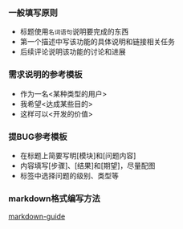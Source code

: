### 一般填写原则
- 标题使用`名词语句`说明要完成的东西
- 第一个描述中写该功能的具体说明和链接相关任务
- 后续评论说明该功能的讨论和进展

### 需求说明的参考模板
- 作为一名<某种类型的用户>
- 我希望<达成某些目的>
- 这样可以<开发的价值>

### 提BUG参考模板
- 在标题上简要写明[模块]和[问题内容]
- 内容填写[步骤]、[结果]和[期望]，尽量配图
- 标签中选择问题的级别、类型等

### markdown格式编写方法
[markdown-guide](http://dev:802/sqa/works/src/branch/master/DocWriting/markdown-guide/markdown-guide.md)